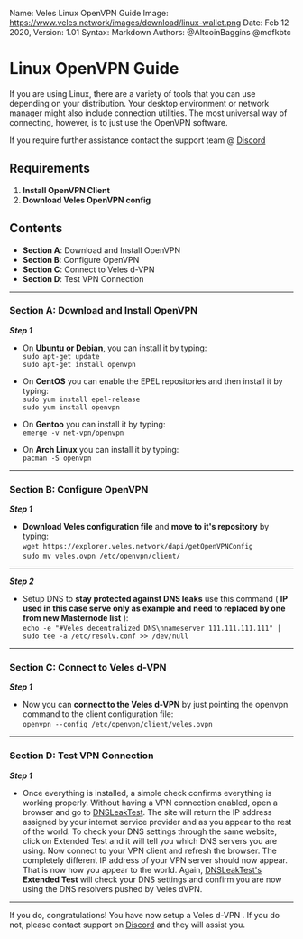 Name:           Veles Linux OpenVPN Guide
Image:          https://www.veles.network/images/download/linux-wallet.png
Date:           Feb 12 2020,
Version: 		1.01
Syntax:         Markdown
Authors:        @AltcoinBaggins @mdfkbtc

# Linux OpenVPN Guide 

If you are using Linux, there are a variety of tools that you can use depending on your distribution. Your desktop environment or network manager might also include connection utilities. The most universal way of connecting, however, is to just use the OpenVPN software.

If you require further assistance contact the support team @ [Discord](https://discord.gg/P528fGg)

## Requirements
1) **Install OpenVPN Client**  
2) **Download Veles OpenVPN config**  

## Contents
* **Section A**: Download and Install OpenVPN
* **Section B**: Configure OpenVPN
* **Section C**: Connect to Veles d-VPN
* **Section D**: Test VPN Connection
***

### Section A: Download and Install OpenVPN

***Step 1***  

* On **Ubuntu or Debian**, you can install it by typing:  
`sudo apt-get update`  
`sudo apt-get install openvpn`  

* On **CentOS** you can enable the EPEL repositories and then install it by typing:  
`sudo yum install epel-release`  
`sudo yum install openvpn`  

* On **Gentoo** you can install it by typing:  
`emerge -v net-vpn/openvpn`  

* On **Arch Linux** you can install it by typing:  
`pacman -S openvpn`  

***

### Section B: Configure OpenVPN 

***Step 1***  

* **Download Veles configuration file** and **move to it's repository** by typing:  
`wget https://explorer.veles.network/dapi/getOpenVPNConfig`  
`sudo mv veles.ovpn /etc/openvpn/client/`

***

***Step 2***  

* Setup DNS to **stay protected against DNS leaks** use this command ( **IP used in this case serve only as example and need to replaced by one from new Masternode list** ):  
`echo -e "#Veles decentralized DNS\nnameserver 111.111.111.111" | sudo tee -a /etc/resolv.conf >> /dev/null`

***

### Section C: Connect to Veles d-VPN

***Step 1***  

* Now you can **connect to the Veles d-VPN** by just pointing the openvpn command to the client configuration file:  
`openvpn --config /etc/openvpn/client/veles.ovpn`

***

### Section D: Test VPN Connection

***Step 1***  

* Once everything is installed, a simple check confirms everything is working properly. Without having a VPN connection enabled, open a browser and go to [DNSLeakTest](https://www.dnsleaktest.com/).
The site will return the IP address assigned by your internet service provider and as you appear to the rest of the world. To check your DNS settings through the same website, click on Extended Test and it will tell you which DNS servers you are using.
Now connect to your VPN client and refresh the browser. The completely different IP address of your VPN server should now appear. That is now how you appear to the world. Again, [DNSLeakTest's](https://www.dnsleaktest.com/) **Extended Test** will check your DNS settings and confirm you are now using the DNS resolvers pushed by Veles dVPN.

***

If you do, congratulations! You have now setup a Veles d-VPN . If you do not, please contact support on [Discord](https://discord.gg/P528fGg) and they will assist you.  
